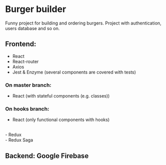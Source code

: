 # Burger builder
Funny project for building and ordering burgers. Project with authentication, users database and so on.

## Frontend:<br>
- React
- React-router
- Axios
- Jest & Enzyme (several components are covered with tests)

### On master branch:
  - React (with stateful components (e.g. classes))
### On hooks branch:<br>
  - React (only functional components with hooks)
  
 <br>
  - Redux<br>
  - Redux Saga

## Backend: Google Firebase
